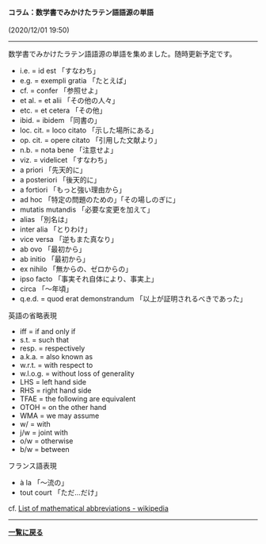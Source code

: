 #### コラム：数学書でみかけたラテン語語源の単語
(2020/12/01 19:50)

---

<p>
数学書でみかけたラテン語語源の単語を集めました。随時更新予定です。

<ul>
  <li>i.e. = id est 「すなわち」</li>
  <li>e.g. = exempli gratia 「たとえば」</li>
  <li>cf. = confer 「参照せよ」</li>
  <li>et al. = et alii 「その他の人々」</li>
  <li>etc. = et cetera 「その他」</li>
  <li>ibid. = ibidem 「同書の」</li>
  <li>loc. cit. = loco citato 「示した場所にある」</li>
  <li>op. cit. = opere citato 「引用した文献より」</li>
  <li>n.b. = nota bene 「注意せよ」</li>
  <li>viz. = videlicet 「すなわち」 </li>
  <li>a priori 「先天的に」</li>
  <li>a posteriori 「後天的に」</li>
  <li>a fortiori 「もっと強い理由から」</li>
  <li>ad hoc 「特定の問題のための」「その場しのぎに」</li>
  <li>mutatis mutandis 「必要な変更を加えて」</li>
  <li>alias 「別名は」</li>
  <li>inter alia 「とりわけ」</li>
  <li>vice versa 「逆もまた真なり」</li>
  <li>ab ovo 「最初から」</li>
  <li>ab initio 「最初から」</li>
  <li>ex nihilo 「無からの、ゼロからの」</li>
  <li>ipso facto 「事実それ自体により、事実上」</li>
  <li>circa 「～年頃」</li>
  <li>q.e.d. = quod erat demonstrandum 「以上が証明されるべきであった」</li>
</ul>

英語の省略表現
<ul>
  <li>iff = if and only if</li>
  <li>s.t. = such that</li>
  <li>resp. = respectively</li>
  <li>a.k.a. = also known as</li>
  <li>w.r.t. = with respect to</li>
  <li>w.l.o.g. = without loss of generality</li>
  <li>LHS = left hand side</li>
  <li>RHS = right hand side</li>
  <li>TFAE = the following are equivalent</li>
  <li>OTOH = on the other hand</li>
  <li>WMA = we may assume</li>
  <li>w/ = with</li>
  <li>j/w = joint with</li>
  <li>o/w = otherwise</li>
  <li>b/w = between</li>
</ul>

フランス語表現
<ul>
  <li>à la 「～流の」</li>
  <li>tout court 「ただ…だけ」</li>
</ul>



cf. <a href="https://en.wikipedia.org/wiki/List_of_mathematical_abbreviations">List of mathematical abbreviations - wikipedia</a>
</p>




---

**[一覧に戻る](/posts)**